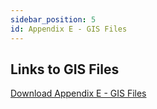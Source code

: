 ```yaml
---
sidebar_position: 5
id: Appendix E - GIS Files
---
```


## Links to GIS Files

[Download Appendix E - GIS Files](https://projectcleanwater.org/all-downloads/)